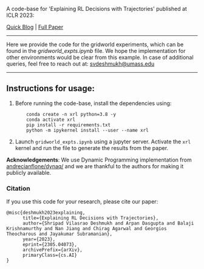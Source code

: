 A code-base for 'Explaining RL Decisions with Trajectories' published at ICLR 2023:

[Quick Blog](https://sites.google.com/view/iclr2023-rl-traj-attribution/home/) |  [Full Paper](https://arxiv.org/abs/2305.04073)

---
Here we provide the code for the gridworld experiments, which can be found in the _gridworld_expts.ipynb_ file. We hope the implementation for other environments would be clear from this example. In case of additional queries, feel free to reach out at: svdeshmukh@umass.edu

---

## Instructions for usage:

1. Before running the code-base, install the dependencies using:
    ```
        conda create -n xrl python=3.8 -y
        conda activate xrl
        pip install -r requirements.txt
        python -m ipykernel install --user --name xrl
    ```

2. Launch `gridworld_expts.ipynb` using a jupyter server. Activate the `xrl` kernel and run the file to generate the results from the paper.

__Acknowledgements__: We use Dynamic Programming implementation from [andrecianflone/dynaq/](https://github.com/andrecianflone/dynaq/) and we are thankful to the authors for making it publicly available.

### Citation

If you use this code for your research, please cite our paper:

```
@misc{deshmukh2023explaining,
      title={Explaining RL Decisions with Trajectories}, 
      author={Shripad Vilasrao Deshmukh and Arpan Dasgupta and Balaji Krishnamurthy and Nan Jiang and Chirag Agarwal and Georgios Theocharous and Jayakumar Subramanian},
      year={2023},
      eprint={2305.04073},
      archivePrefix={arXiv},
      primaryClass={cs.AI}
}
```